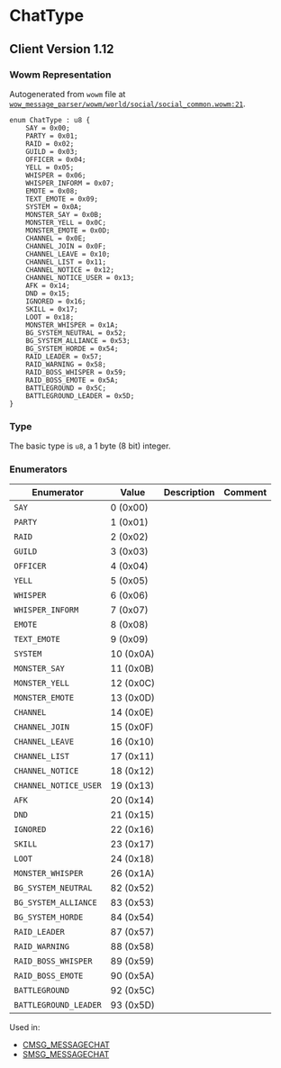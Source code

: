 # ChatType

## Client Version 1.12

### Wowm Representation

Autogenerated from `wowm` file at [`wow_message_parser/wowm/world/social/social_common.wowm:21`](https://github.com/gtker/wow_messages/tree/main/wow_message_parser/wowm/world/social/social_common.wowm#L21).

```rust,ignore
enum ChatType : u8 {
    SAY = 0x00;
    PARTY = 0x01;
    RAID = 0x02;
    GUILD = 0x03;
    OFFICER = 0x04;
    YELL = 0x05;
    WHISPER = 0x06;
    WHISPER_INFORM = 0x07;
    EMOTE = 0x08;
    TEXT_EMOTE = 0x09;
    SYSTEM = 0x0A;
    MONSTER_SAY = 0x0B;
    MONSTER_YELL = 0x0C;
    MONSTER_EMOTE = 0x0D;
    CHANNEL = 0x0E;
    CHANNEL_JOIN = 0x0F;
    CHANNEL_LEAVE = 0x10;
    CHANNEL_LIST = 0x11;
    CHANNEL_NOTICE = 0x12;
    CHANNEL_NOTICE_USER = 0x13;
    AFK = 0x14;
    DND = 0x15;
    IGNORED = 0x16;
    SKILL = 0x17;
    LOOT = 0x18;
    MONSTER_WHISPER = 0x1A;
    BG_SYSTEM_NEUTRAL = 0x52;
    BG_SYSTEM_ALLIANCE = 0x53;
    BG_SYSTEM_HORDE = 0x54;
    RAID_LEADER = 0x57;
    RAID_WARNING = 0x58;
    RAID_BOSS_WHISPER = 0x59;
    RAID_BOSS_EMOTE = 0x5A;
    BATTLEGROUND = 0x5C;
    BATTLEGROUND_LEADER = 0x5D;
}
```
### Type
The basic type is `u8`, a 1 byte (8 bit) integer.
### Enumerators
| Enumerator | Value  | Description | Comment |
| --------- | -------- | ----------- | ------- |
| `SAY` | 0 (0x00) |  |  |
| `PARTY` | 1 (0x01) |  |  |
| `RAID` | 2 (0x02) |  |  |
| `GUILD` | 3 (0x03) |  |  |
| `OFFICER` | 4 (0x04) |  |  |
| `YELL` | 5 (0x05) |  |  |
| `WHISPER` | 6 (0x06) |  |  |
| `WHISPER_INFORM` | 7 (0x07) |  |  |
| `EMOTE` | 8 (0x08) |  |  |
| `TEXT_EMOTE` | 9 (0x09) |  |  |
| `SYSTEM` | 10 (0x0A) |  |  |
| `MONSTER_SAY` | 11 (0x0B) |  |  |
| `MONSTER_YELL` | 12 (0x0C) |  |  |
| `MONSTER_EMOTE` | 13 (0x0D) |  |  |
| `CHANNEL` | 14 (0x0E) |  |  |
| `CHANNEL_JOIN` | 15 (0x0F) |  |  |
| `CHANNEL_LEAVE` | 16 (0x10) |  |  |
| `CHANNEL_LIST` | 17 (0x11) |  |  |
| `CHANNEL_NOTICE` | 18 (0x12) |  |  |
| `CHANNEL_NOTICE_USER` | 19 (0x13) |  |  |
| `AFK` | 20 (0x14) |  |  |
| `DND` | 21 (0x15) |  |  |
| `IGNORED` | 22 (0x16) |  |  |
| `SKILL` | 23 (0x17) |  |  |
| `LOOT` | 24 (0x18) |  |  |
| `MONSTER_WHISPER` | 26 (0x1A) |  |  |
| `BG_SYSTEM_NEUTRAL` | 82 (0x52) |  |  |
| `BG_SYSTEM_ALLIANCE` | 83 (0x53) |  |  |
| `BG_SYSTEM_HORDE` | 84 (0x54) |  |  |
| `RAID_LEADER` | 87 (0x57) |  |  |
| `RAID_WARNING` | 88 (0x58) |  |  |
| `RAID_BOSS_WHISPER` | 89 (0x59) |  |  |
| `RAID_BOSS_EMOTE` | 90 (0x5A) |  |  |
| `BATTLEGROUND` | 92 (0x5C) |  |  |
| `BATTLEGROUND_LEADER` | 93 (0x5D) |  |  |

Used in:
* [CMSG_MESSAGECHAT](cmsg_messagechat.md)
* [SMSG_MESSAGECHAT](smsg_messagechat.md)

